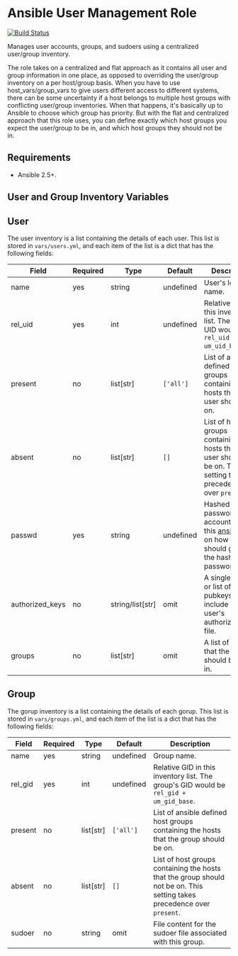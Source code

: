Ansible User Management Role
====

[![Build Status](https://travis-ci.com/Rickkwa/ansible-user-mgmt.svg?branch=master)](https://travis-ci.com/Rickkwa/ansible-user-mgmt)

Manages user accounts, groups, and sudoers using a centralized user/group inventory.

The role takes on a centralized and flat approach as it contains all user and group information in one place, as opposed to overriding the user/group inventory on a per host/group basis. When you have to use host_vars/group_vars to give users different access to different systems, there can be some uncertainty if a host belongs to multiple host groups with conflicting user/group inventories. When that happens, it's basically up to Ansible to choose which group has priority. But with the flat and centralized approach that this role uses, you can define exactly which host groups you expect the user/group to be in, and which host groups they should not be in.

Requirements
----

* Ansible 2.5+.

User and Group Inventory Variables
----

## User

The user inventory is a list containing the details of each user. This list is stored in `vars/users.yml`, and each item of the list is a dict that has the following fields:

|Field|Required|Type|Default|Description|
|---|---|---|---|---|
|name|yes|string|undefined|User's login name.|
|rel_uid|yes|int|undefined|Relative UID in this inventory list. The group's UID would be `rel_uid + um_uid_base`.|
|present|no|list[str]|`['all']`|List of ansible defined host groups containing the hosts that the user should be on.|
|absent|no|list[str]|`[]`|List of host groups containing the hosts that the user should not be on. This setting takes precedence over `present`.|
|passwd|yes|string|undefined|Hashed password for account. See this [ansible doc](https://docs.ansible.com/ansible/latest/reference_appendices/faq.html#how-do-i-generate-crypted-passwords-for-the-user-module) on how you should generate the hashed password.|
|authorized_keys|no|string/list[str]|omit|A single pubkey or list of pubkeys to include in the user's authorized_keys file.|
|groups|no|list[str]|omit|A list of groups that the user should belong in.|

## Group

The gorup inventory is a list containing the details of each gorup. This list is stored in `vars/groups.yml`, and each item of the list is a dict that has the following fields:

|Field|Required|Type|Default|Description|
|---|---|---|---|---|
|name|yes|string|undefined|Group name.|
|rel_gid|yes|int|undefined|Relative GID in this inventory list. The group's GID would be `rel_gid + um_gid_base`.|
|present|no|list[str]|`['all']`|List of ansible defined host groups containing the hosts that the group should be on.|
|absent|no|list[str]|`[]`|List of host groups containing the hosts that the group should not be on. This setting takes precedence over `present`.|
|sudoer|no|string|omit|File content for the sudoer file associated with this group.|
